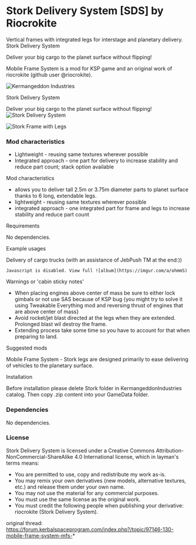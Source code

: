 Stork Delivery System [SDS] by Riocrokite
===

Vertical frames with integrated legs for interstage and planetary delivery.
 Stork Delivery System

Deliver your big cargo to the planet surface without flipping! 

Mobile Frame System is a mod for KSP game and an original work of riocrokite (github user @riocrokite).

![Kermangeddon Industries](https://i.imgur.com/cSfMXiL.png)

Stork Delivery System

Deliver your big cargo to the planet surface without flipping! 
![Stork Delivery System](https://i.imgur.com/DpC5aaT.png)

![Stork Frame with Legs](https://i.imgur.com/np7h3te.gif)

### Mod characteristics

* Lightweight - reusing same textures wherever possible
* Integrated approach - one part for delivery to increase stability and reduce part count; stack option available


Mod characteristics
- allows you to deliver tall 2.5m or 3.75m diameter parts to planet surface thanks to 6 long, extendable legs.
- lightweight - reusing same textures wherever possible
- integrated approach - one integrated part for frame and legs to increase stability and reduce part count

Requirements

No dependencies.

Example usages

Delivery of cargo trucks (with an assistance of JebPush TM at the end:))

    Javascript is disabled. View full ![album](https://imgur.com/a/ohmmS)

Warnings or 'cabin sticky notes'
- When placing engines above center of mass be sure to either lock gimbals or not use SAS because of KSP bug {you might try to solve it using Tweakable Everything mod and reversing thrust of engines that are above center of mass}
- Avoid rocket/jet blast directed at the legs when they are extended. Prolonged blast wil destroy the frame.
- Extending process take some time so you have to account for that when preparing to land.

Suggested mods

Mobile Frame System - Stork legs are designed primarily to ease delivering of vehicles to the planetary surface.

Installation

Before installation please delete Stork folder in KermangeddonIndustries catalog. Then copy .zip content into your GameData folder.

### Dependencies

No dependencies.

### License

Stork Delivery System is licensed under a Creative Commons Attribution-NonCommercial-ShareAlike 4.0 International license, which in layman's terms means:
* You are permitted to use, copy and redistribute my work as-is.
* You may remix your own derivatives (new models, alternative textures, etc.) and release them under your own name.
* You may not use the material for any commercial purposes.
* You must use the same license as the original work.
* You must credit the following people when publishing your derivative: riocrokite (Stork Delivery System).

original thread: https://forum.kerbalspaceprogram.com/index.php?/topic/97146-130-mobile-frame-system-mfs-*
